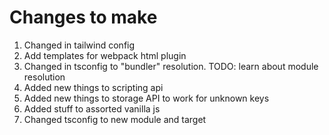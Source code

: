 # Changes to make

1. Changed in tailwind config
2. Add templates for webpack html plugin
3. Changed in tsconfig to "bundler" resolution. TODO: learn about module resolution
4. Added new things to scripting api
5. Added new things to storage API to work for unknown keys
6. Added stuff to assorted vanilla js
7. Changed tsconfig to new module and target
